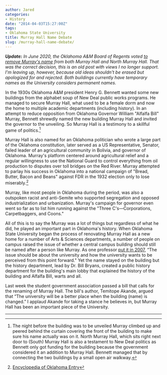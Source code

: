 ```yaml
---
author: Jared
categories:
- History
date: "2014-04-03T15:27:00Z"
tags:
- Oklahoma State University
title: Murray Hall Name Debate
slug: /murray-hall-name-debate/
---
```

***Update:** In June 2020, the Oklahoma A&amp;M Board of Regents voted [to remove Murray's name](https://www.ocolly.com/news/osu-regents-unanimously-approve-vote-to-remove-name-on-murray-hall/article_db2b9b8a-b24d-11ea-94b6-0ba92d19489c.html) from both Murray Hall and North Murray Hall. That was the correct decision, this is an old post with views I no longer support. I'm leaving up, however, because old ideas shouldn't be erased but apologized for and rejected. Both buildings currently have temporary names as the University considers permanent names.*

In the 1930s Oklahoma A&amp;M president Henry G. Bennett wanted some new buildings from the alphabet soup of New Deal public works programs. He managed to secure Murray Hall, what used to be a female dorm and now the home to multiple academic departments (including history). In an attempt to reduce opposition from Oklahoma Governor William "Alfalfa Bill" Murray, Bennett shrewdly named the new building Murray Hall and invited the governor to the unveiling. So Murray Hall is a testimony to a skillful game of politics.[^1]

Murray Hall is also named for an Oklahoma politician who wrote a large part of the Oklahoma constitution, later served as a US Representative, Senator, failed leader of an agricultural community in Bolivia, and governor of Oklahoma. Murray's platform centered around agricultural relief and a regular willingness to use the National Guard to control everything from oil production to disputes over toll bridges on the Red River. Murray attempted to parlay his success in Oklahoma into a national campaign of "Bread, Butter, Bacon and Beans" against FDR in the 1932 election only to lose miserably.[^2]

Murray, like most people in Oklahoma during the period, was also a outspoken racist and anti-Semite who supported segregation and opposed industrialization and urbanization. Murray's campaign for governor even went so far as to list him running against the "Three C's—Corporations, Carpetbaggers, and Coons."

All of this is to say the Murray was a lot of things but regardless of what he did, he played an important part in Oklahoma's history. When Oklahoma State University began the process of renovating Murray Hall as a new home for a number of Arts &amp; Sciences departments, a number of people on campus raised the issue of whether a central campus building should still be named after a person like Murray. As one professor [put it in 2007](http://diverseeducation.com/article/10229/), “The issue should be about the university and how the university wants to be perceived from this point forward." Yet the name stayed on the building but the history department, lead by Dr. Bill Bryans, created a public history department for the building's main lobby that explained the history of the building and Alfalfa Bill, warts and all.

Last week the student government association passed a bill that calls for the renaming of Murray Hall. The bill's author, Temitope Akande, argued that “The university will be a better place when the building (name) is changed.” I applaud Akande for taking a stance he believes in, but Murray Hall has been an important piece of the University.

---

[^1]: The night before the building was to be unveiled Murray climbed up and peered behind the curtain covering the front of the building to make sure his name actually was on it. North Murray Hall, which sits right next door to (South) Murray Hall is also a testament to New Deal politics as Bennett only got funding for the building because the government considered it an addition to Murray Hall. Bennett managed that by connecting the two buildings by a small open air walkway.
[^2]: [Encyclopedia of Oklahoma Entry](https://www.okhistory.org/publications/enc/entry.php?entry=MU014)